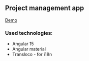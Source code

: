 ## Project management app

[Demo](https://darya-startsava.github.io/PMA-Angular/)

### Used technologies:
* Angular 15
* Angular material
* Transloco - for i18n

